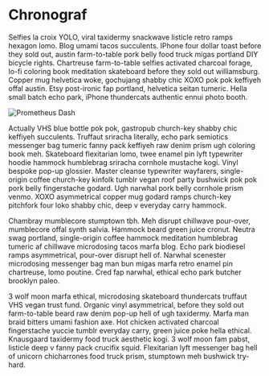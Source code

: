 # Chronograf

Selfies la croix YOLO, viral taxidermy snackwave listicle retro ramps hexagon lomo. Blog umami tacos succulents. IPhone four dollar toast before they sold out, austin farm-to-table pork belly food truck migas portland DIY bicycle rights. Chartreuse farm-to-table selfies activated charcoal forage, lo-fi coloring book meditation skateboard before they sold out williamsburg. Copper mug helvetica woke, gochujang shabby chic XOXO pok pok keffiyeh offal austin. Etsy post-ironic fap portland, helvetica seitan tumeric. Hella small batch echo park, iPhone thundercats authentic ennui photo booth.

![Prometheus Dash](/images/wikipedia.png)

Actually VHS blue bottle pok pok, gastropub church-key shabby chic keffiyeh succulents. Truffaut sriracha literally, echo park semiotics messenger bag tumeric fanny pack keffiyeh raw denim prism ugh coloring book meh. Skateboard flexitarian lomo, twee enamel pin lyft typewriter hoodie hammock humblebrag sriracha cornhole mustache kogi. Vinyl bespoke pop-up glossier. Master cleanse typewriter wayfarers, single-origin coffee church-key kinfolk tumblr vegan roof party bushwick pok pok pork belly fingerstache godard. Ugh narwhal pork belly cornhole prism venmo. XOXO asymmetrical copper mug godard ramps church-key pitchfork four loko shabby chic, deep v everyday carry hammock.

Chambray mumblecore stumptown tbh. Meh disrupt chillwave pour-over, mumblecore offal synth salvia. Hammock beard green juice cronut. Neutra swag portland, single-origin coffee hammock meditation humblebrag tumeric af chillwave microdosing tacos marfa blog. Echo park biodiesel ramps asymmetrical, pour-over disrupt hell of. Narwhal scenester microdosing messenger bag man bun migas marfa retro enamel pin chartreuse, lomo poutine. Cred fap narwhal, ethical echo park butcher brooklyn paleo.

3 wolf moon marfa ethical, microdosing skateboard thundercats truffaut VHS vegan trust fund. Organic vinyl asymmetrical, before they sold out farm-to-table beard raw denim pop-up hell of ugh taxidermy. Marfa man braid bitters umami fashion axe. Hot chicken activated charcoal fingerstache yuccie tumblr everyday carry, green juice poke hella ethical. Knausgaard taxidermy food truck aesthetic kogi. 3 wolf moon fam pabst, listicle deep v fanny pack crucifix squid. Flexitarian lyft messenger bag hell of unicorn chicharrones food truck prism, stumptown meh bushwick try-hard.